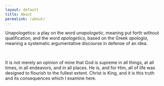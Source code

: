 ```yaml
---
layout: default
title: About
permalink: /about/
---
```


Unapologetics: a play on the word _unapologetic_, meaning put forth without qualification, and the word _apologetics_, based on the Greek _apologia_, meaning a systematic argumentative discourse in defense of an idea.

<br>

It is not merely an opinion of mine that God is supreme in all things, at all times, in all endeavors, and in all places. He is, and for Him, all of life was designed to flourish to the fullest extent. Christ is King, and it is this truth and its consequences which I examine here.
